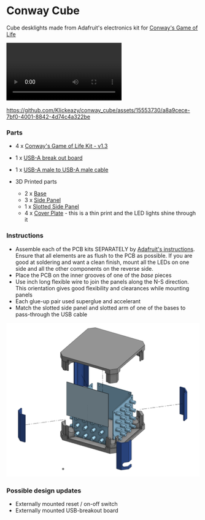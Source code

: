 # Conway Cube

Cube desklights made from Adafruit's electronics kit for [Conway's Game of Life](https://www.adafruit.com/product/89)

![Demo video](resources/ConwayCube_Demo.mp4)

https://github.com/Klickeazy/conway_cube/assets/15553730/a8a9cece-7bf0-4001-8842-4d74c4a322be

### Parts
- 4 x [Conway's Game of Life Kit - v1.3](https://www.adafruit.com/product/89)
- 1 x [USB-A break out board](https://a.co/d/ib6OiX5)
- 1 x [USB-A male to USB-A male cable](https://a.co/d/3082f9x)

- 3D Printed parts
  - 2 x [Base](stl/Base.stl)
  - 3 x [Side Panel](stl/SidePanel.stl)
  - 1 x [Slotted Side Panel](stl/SidePanel_Slotted.stl)
  - 4 x [Cover Plate](stl/CoverPanel.stl) - this is a thin print and the LED lights shine through it

### Instructions
- Assemble each of the PCB kits SEPARATELY by [Adafruit's instructions](https://learn.adafruit.com/game-of-life). Ensure that all elements are as flush to the PCB as possible. If you are good at soldering and want a clean finish, mount all the LEDs on one side and all the other components on the reverse side.
- Place the PCB on the inner grooves of one of the *base* pieces
- Use inch long flexible wire to join the panels along the N-S direction. This orientation gives good flexibility and clearances while mounting panels
- Each glue-up pair used superglue and accelerant
- Match the slotted side panel and slotted arm of one of the bases to pass-through the USB cable

![Exploded View](resources/explode_view.png)

### Possible design updates
- Externally mounted reset / on-off switch
- Externally mounted USB-breakout board
